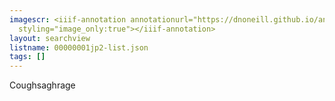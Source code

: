 ```yaml
---
imagescr: <iiif-annotation annotationurl="https://dnoneill.github.io/annotate/annotations/00000001jp2-002.json"
  styling="image_only:true"></iiif-annotation>
layout: searchview
listname: 00000001jp2-list.json
tags: []
---
```

Coughsaghrage